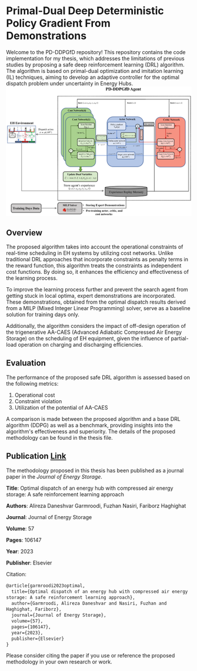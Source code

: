 # Primal-Dual Deep Deterministic Policy Gradient From Demonstrations

Welcome to the PD-DDPGfD repository! This repository contains the code implementation for my thesis, which addresses the limitations of previous studies by proposing a safe deep reinforcement learning (DRL) algorithm. The algorithm is based on primal-dual optimization and imitation learning (IL) techniques, aiming to develop an adaptive controller for the optimal dispatch problem under uncertainty in Energy Hubs.
![Alt Text](figures/PD-DDPGFD.png)
## Overview

The proposed algorithm takes into account the operational constraints of real-time scheduling in EH systems by utilizing cost networks. Unlike traditional DRL approaches that incorporate constraints as penalty terms in the reward function, this algorithm treats the constraints as independent cost functions. By doing so, it enhances the efficiency and effectiveness of the learning process.

To improve the learning process further and prevent the search agent from getting stuck in local optima, expert demonstrations are incorporated. These demonstrations, obtained from the optimal dispatch results derived from a MILP (Mixed Integer Linear Programming) solver, serve as a baseline solution for training days only.

Additionally, the algorithm considers the impact of off-design operation of the trigenerative AA-CAES (Advanced Adiabatic Compressed Air Energy Storage) on the scheduling of EH equipment, given the influence of partial-load operation on charging and discharging efficiencies.

## Evaluation

The performance of the proposed safe DRL algorithm is assessed based on the following metrics:

  1. Operational cost
  2. Constraint violation
  3. Utilization of the potential of AA-CAES

A comparison is made between the proposed algorithm and a base DRL algorithm (DDPG) as well as a benchmark, providing insights into the algorithm's effectiveness and superiority. The details of the proposed methodology can be found in the thesis file.

## Publication [Link](https://www.sciencedirect.com/science/article/abs/pii/S2352152X22021363)

The methodology proposed in this thesis has been published as a journal paper in the *Journal of Energy Storage*. 

**Title**: Optimal dispatch of an energy hub with compressed air energy storage: A safe reinforcement learning approach

**Authors**: Alireza Daneshvar Garmroodi, Fuzhan Nasiri, Fariborz Haghighat

**Journal**: Journal of Energy Storage

**Volume**: 57

**Pages**: 106147

**Year**: 2023

**Publisher**: Elsevier

Citation:

```
@article{garmroodi2023optimal,
  title={Optimal dispatch of an energy hub with compressed air energy storage: A safe reinforcement learning approach},
  author={Garmroodi, Alireza Daneshvar and Nasiri, Fuzhan and Haghighat, Fariborz},
  journal={Journal of Energy Storage},
  volume={57},
  pages={106147},
  year={2023},
  publisher={Elsevier}
}
```

Please consider citing the paper if you use or reference the proposed methodology in your own research or work.
